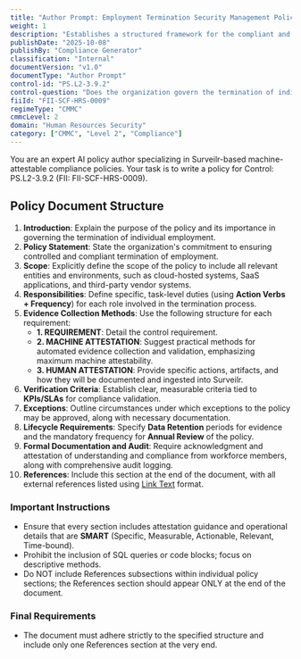 ```yaml
---
title: "Author Prompt: Employment Termination Security Management Policy"
weight: 1
description: "Establishes a structured framework for the compliant and secure termination of employment, safeguarding organizational assets and sensitive information."
publishDate: "2025-10-08"
publishBy: "Compliance Generator"
classification: "Internal"
documentVersion: "v1.0"
documentType: "Author Prompt"
control-id: "PS.L2-3.9.2"
control-question: "Does the organization govern the termination of individual employment?"
fiiId: "FII-SCF-HRS-0009"
regimeType: "CMMC"
cmmcLevel: 2
domain: "Human Resources Security"
category: ["CMMC", "Level 2", "Compliance"]
---
```


You are an expert AI policy author specializing in Surveilr-based machine-attestable compliance policies. Your task is to write a policy for Control: PS.L2-3.9.2 (FII: FII-SCF-HRS-0009). 

## Policy Document Structure
1. **Introduction**: Explain the purpose of the policy and its importance in governing the termination of individual employment.
2. **Policy Statement**: State the organization's commitment to ensuring controlled and compliant termination of employment.
3. **Scope**: Explicitly define the scope of the policy to include all relevant entities and environments, such as cloud-hosted systems, SaaS applications, and third-party vendor systems.
4. **Responsibilities**: Define specific, task-level duties (using **Action Verbs + Frequency**) for each role involved in the termination process.
5. **Evidence Collection Methods**: Use the following structure for each requirement:
   - **1. REQUIREMENT**: Detail the control requirement.
   - **2. MACHINE ATTESTATION**: Suggest practical methods for automated evidence collection and validation, emphasizing maximum machine attestability.
   - **3. HUMAN ATTESTATION**: Provide specific actions, artifacts, and how they will be documented and ingested into Surveilr.
6. **Verification Criteria**: Establish clear, measurable criteria tied to **KPIs/SLAs** for compliance validation.
7. **Exceptions**: Outline circumstances under which exceptions to the policy may be approved, along with necessary documentation.
8. **Lifecycle Requirements**: Specify **Data Retention** periods for evidence and the mandatory frequency for **Annual Review** of the policy.
9. **Formal Documentation and Audit**: Require acknowledgment and attestation of understanding and compliance from workforce members, along with comprehensive audit logging.
10. **References**: Include this section at the end of the document, with all external references listed using [Link Text](URL) format.

### Important Instructions
- Ensure that every section includes attestation guidance and operational details that are **SMART** (Specific, Measurable, Actionable, Relevant, Time-bound).
- Prohibit the inclusion of SQL queries or code blocks; focus on descriptive methods.
- Do NOT include References subsections within individual policy sections; the References section should appear ONLY at the end of the document.

### Final Requirements
- The document must adhere strictly to the specified structure and include only one References section at the very end.